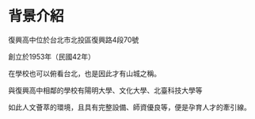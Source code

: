 # 背景介紹

復興高中位於台北市北投區復興路4段70號

創立於1953年（民國42年）

在學校也可以俯看台北，也是因此才有山城之稱。

與復興高中相鄰的學校有陽明大學、文化大學、北臺科技大學等

如此人文薈萃的環境，且具有完整設備、師資優良等，便是孕育人才的牽引線。
